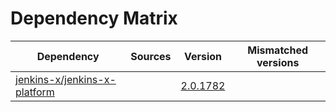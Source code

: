 # Dependency Matrix

Dependency | Sources | Version | Mismatched versions
---------- | ------- | ------- | -------------------
[jenkins-x/jenkins-x-platform](https://github.com/jenkins-x/jenkins-x-platform) |  | [2.0.1782](https://github.com/jenkins-x/jenkins-x-platform/releases/tag/v2.0.1782) | 
